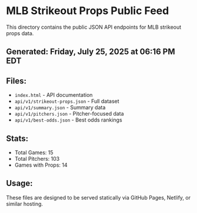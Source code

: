 # MLB Strikeout Props Public Feed

This directory contains the public JSON API endpoints for MLB strikeout props data.

## Generated: Friday, July 25, 2025 at 06:16 PM EDT

## Files:
- `index.html` - API documentation
- `api/v1/strikeout-props.json` - Full dataset
- `api/v1/summary.json` - Summary data
- `api/v1/pitchers.json` - Pitcher-focused data  
- `api/v1/best-odds.json` - Best odds rankings

## Stats:
- Total Games: 15
- Total Pitchers: 103
- Games with Props: 14

## Usage:
These files are designed to be served statically via GitHub Pages, Netlify, or similar hosting.
